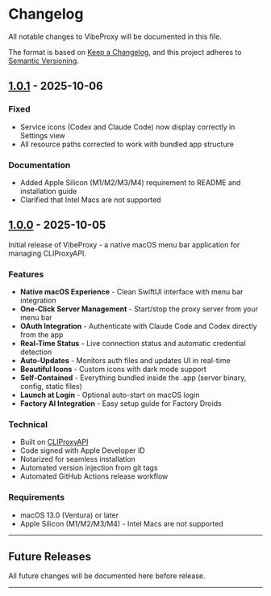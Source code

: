 # Changelog

All notable changes to VibeProxy will be documented in this file.

The format is based on [Keep a Changelog](https://keepachangelog.com/en/1.0.0/),
and this project adheres to [Semantic Versioning](https://semver.org/spec/v2.0.0.html).

## [1.0.1] - 2025-10-06

### Fixed
- Service icons (Codex and Claude Code) now display correctly in Settings view
- All resource paths corrected to work with bundled app structure

### Documentation
- Added Apple Silicon (M1/M2/M3/M4) requirement to README and installation guide
- Clarified that Intel Macs are not supported

## [1.0.0] - 2025-10-05

Initial release of VibeProxy - a native macOS menu bar application for managing CLIProxyAPI.

### Features

- **Native macOS Experience** - Clean SwiftUI interface with menu bar integration
- **One-Click Server Management** - Start/stop the proxy server from your menu bar
- **OAuth Integration** - Authenticate with Claude Code and Codex directly from the app
- **Real-Time Status** - Live connection status and automatic credential detection
- **Auto-Updates** - Monitors auth files and updates UI in real-time
- **Beautiful Icons** - Custom icons with dark mode support
- **Self-Contained** - Everything bundled inside the .app (server binary, config, static files)
- **Launch at Login** - Optional auto-start on macOS login
- **Factory AI Integration** - Easy setup guide for Factory Droids

### Technical

- Built on [CLIProxyAPI](https://github.com/router-for-me/CLIProxyAPI)
- Code signed with Apple Developer ID
- Notarized for seamless installation
- Automated version injection from git tags
- Automated GitHub Actions release workflow

### Requirements

- macOS 13.0 (Ventura) or later
- Apple Silicon (M1/M2/M3/M4) - Intel Macs are not supported

---

## Future Releases

All future changes will be documented here before release.

---

[1.0.1]: https://github.com/automazeio/vibeproxy/releases/tag/v1.0.1
[1.0.0]: https://github.com/automazeio/vibeproxy/releases/tag/v1.0.0
